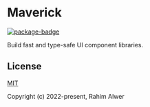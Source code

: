 # Maverick

[![package-badge]][package]

Build fast and type-safe UI component libraries.

## License

[MIT](./LICENSE)

Copyright (c) 2022-present, Rahim Alwer

[package]: https://www.npmjs.com/package/maverick.js
[package-badge]: https://img.shields.io/npm/v/maverick.js/latest
